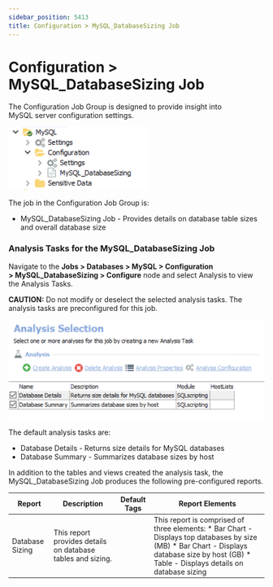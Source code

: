 ```yaml
---
sidebar_position: 5413
title: Configuration > MySQL_DatabaseSizing Job
---
```


# Configuration > MySQL\_DatabaseSizing Job

The Configuration Job Group is designed to provide insight into MySQL server configuration settings.

![Configuration Job Group](../../../../../../../static/images/AccessAnalyzer_12.0/Content/Resources/Images/EnterpriseAuditor/Solutions/Databases/MySQL/ConfigurationJobGroup.png "Configuration Job Group")

The job in the Configuration Job Group is:

* MySQL\_DatabaseSizing Job - Provides details on database table sizes and overall database size

### Analysis Tasks for the MySQL\_DatabaseSizing Job

Navigate to the **Jobs > Databases > MySQL > Configuration > MySQL\_DatabaseSizing > Configure** node and select Analysis to view the Analysis Tasks.

**CAUTION:** Do not modify or deselect the selected analysis tasks. The analysis tasks are preconfigured for this job.

![Analysis Selection](../../../../../../../static/images/AccessAnalyzer_12.0/Content/Resources/Images/EnterpriseAuditor/Solutions/Databases/MySQL/AnalysisMySQLDatabaseSizing.png "Analysis Selection")

The default analysis tasks are:

* Database Details - Returns size details for MySQL databases
* Database Summary - Summarizes database sizes by host

In addition to the tables and views created the analysis task, the MySQL\_DatabaseSizing Job produces the following pre-configured reports.

| Report | Description | Default Tags | Report Elements |
| --- | --- | --- | --- |
| Database Sizing | This report provides details on database tables and sizing. |  | This report is comprised of three elements:   * Bar Chart - Displays top databases by size (MB) * Bar Chart - Displays database size by host (GB) * Table - Displays details on database sizing |